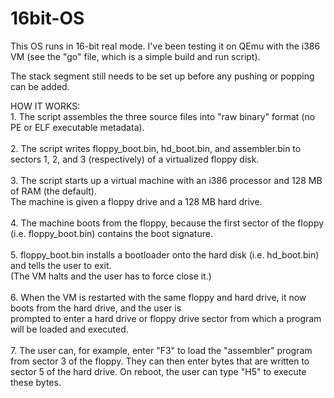 # 16bit-OS
This OS runs in 16-bit real mode. I've been testing it on QEmu with the i386 VM (see the "go" file, which is a simple build and run script).

The stack segment still needs to be set up before any pushing or popping can be added.  
  

HOW IT WORKS:  
	1. The script assembles the three source files into "raw binary" format (no PE or ELF executable metadata).  
	<br /> 
	2. The script writes floppy_boot.bin, hd_boot.bin, and assembler.bin to sectors 1, 2, and 3 (respectively) of a   virtualized floppy disk.  
	<br />
	3. The script starts up a virtual machine with an i386 processor and 128 MB of RAM (the default).    
		The machine is given a floppy drive and a 128 MB hard drive.  
	<br />
	4. The machine boots from the floppy, because the first sector of the floppy (i.e. floppy_boot.bin) contains the boot   signature.  
	<br />
	5. floppy_boot.bin installs a bootloader onto the hard disk (i.e. hd_boot.bin) and tells the user to exit.  
	(The VM halts and the user has to force close it.)  
	<br />
	6. When the VM is restarted with the same floppy and hard drive, it now boots from the hard drive, and the user is      
	   prompted to enter a hard drive or floppy drive sector from which a program will be loaded and executed.  
	<br />
	7. The user can, for example, enter "F3" to load the "assembler" program from sector 3 of the floppy. They can then enter bytes that are written to sector 5 of the hard drive. On reboot, the user can type "H5" to execute these bytes.  

